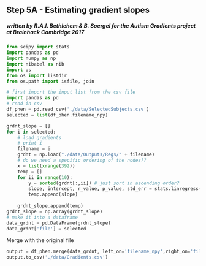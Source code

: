 
## Step 5A - Estimating gradient slopes

#####  written by R.A.I. Bethlehem & B. Soergel for the Autism Gradients project at Brainhack Cambridge 2017


```python
from scipy import stats
import pandas as pd
import numpy as np
import nibabel as nib
import os
from os import listdir
from os.path import isfile, join
```


```python
# first import the input list from the csv file
import pandas as pd
# read in csv
df_phen = pd.read_csv('./data/SelectedSubjects.csv')
selected = list(df_phen.filename_npy)
```


```python
grdnt_slope = []
for i in selected:
    # load gradients
    # print i
    filename = i
    grdnt = np.load("./data/Outputs/Regs/" + filename)
    # do we need a specific ordering of the nodes??
    x = list(xrange(392))
    temp = []
    for ii in range(10):
        y = sorted(grdnt[:,ii]) # just sort in ascending order?
        slope, intercept, r_value, p_value, std_err = stats.linregress(x,y)
        temp.append(slope)
        
    grdnt_slope.append(temp)
grdnt_slope = np.array(grdnt_slope)
# make it into a dataframe
data_grdnt = pd.DataFrame(grdnt_slope)
data_grdnt['file'] = selected
```

Merge with the original file


```python
output = df_phen.merge(data_grdnt, left_on='filename_npy',right_on='file',how='outer')
output.to_csv('./data/Gradients.csv')
```


```python

```
